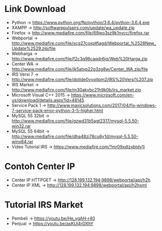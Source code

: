# Link Download 
- Python -> https://www.python.org/ftp/python/3.6.4/python-3.6.4.exe 
- XAMPP -> http://softwarepulsairs.com/update/wa_update.zip
- Firefox -> http://www.mediafire.com/file/69ieo3sz9k1nycc/firefox.rar
- Webportal -> http://www.mediafire.com/file/xcg27coxptfiagd/Webportal_%2528New_Update%2529.zip/file
- Webharga -> http://www.mediafire.com/file/f2c3q96caqdr6jq/Web%20Harga.zip
- Center WA -> http://www.mediafire.com/file/jk5atxp22g3zg8w/Center_WA.zip/file
- IRS Versi 7 -> http://www.mediafire.com/file/dotlde0vyoitpm2/IRS%20Versi%207.zip
- IRS Market -> http://www.mediafire.com/file/m30akvbc21h9k0b/irs_market.zip
- Microsoft Visual C++ 2015 -> https://www.microsoft.com/en-us/download/details.aspx?id=48145
- Service Pack 1 -> http://www.maxicsolutions.com/2017/04/fix-windows-7-service-pack-error-python-3-5-higher.html
- MySQL 55 32bit ->	http://www.mediafire.com/file/gzwd31b5agt2317/mysql-5.5.50-win32.rar
- MySQL 55 64bit -> http://www.mediafire.com/file/dha48zi78cu6y1d/mysql-5.5.50-winx64.rar
- Video Tutorial IRS -> https://www.mediafire.com/?mr09xdlzxbtdy1i		

# Contoh Center IP
- Center IP HTTPGET -> http://128.199.132.194:9898/webportal/api/h2h
- Center IP XML -> http://128.199.132.194:9898/webportal/api/h2hxml

# Tutorial IRS Market
- Pembeli -> https://youtu.be/He_ygAH-r40
- Penjual -> https://youtu.be/asKUl4rDXhY
